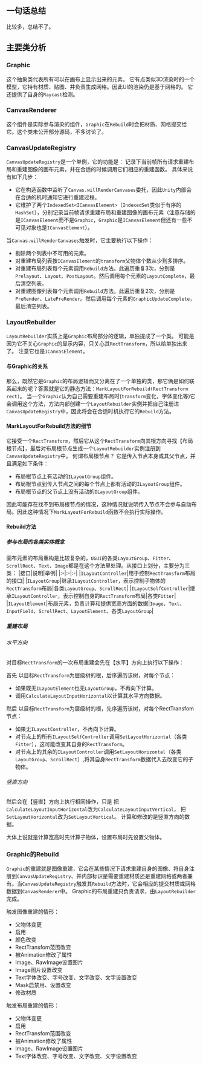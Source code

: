 ## 一句话总结
比较多，总结不了。

## 主要类分析
### Graphic
这个抽象类代表所有可以在画布上显示出来的元素。
它有点类似3D渲染时的一个模型，它持有材质、贴图、并负责生成网格。因此UI的渲染仍是基于网格的。
它还提供了自身的`Raycast`检测。
<!--more-->
### CanvasRenderer
这个组件是实际参与渲染的组件，`Graphic`在`Rebuild`时会把材质、网格提交给它。这个类未公开部分源码，不多讨论了。

### CanvasUpdateRegistry
`CanvasUpdateRegistry`是一个单例，它的功能是：
记录下当前帧所有请求重建布局和重建图像的画布元素，并在合适的时候调用它们相应的重建函数。
具体来说有如下几步：

- 它在构造函数中监听了`Canvas.willRenderCanvases`委托，因此`Unity`内部会在合适的机时通知它进行重建过程。
- 它维护了两个`IndexedSet<ICanvasElement>`（`IndexedSet`类似于有序的`HashSet`），分别记录当前帧请求重建布局和重建图像的画布元素（注意存储的是`ICanvasElement`而不是`Graphic`，`Graphic`是`ICanvasElement`但还有一些不可见对象也是`ICanvasElement`）。

当`Canvas.willRenderCanvases`触发时，它主要执行以下操作：

- 剔除两个列表中不可用的元素。
- 对重建布局列表按`ICanvasElement`的`transform`父物体个数从少到多排序。
- 对重建布局列表每个元素调用`Rebuild`方法。此遍历重复3次，分别是`Prelayout`、`Layout`、`PostLayout`。然后调用每个元素的`LayoutComplete`，最后清空列表。
- 对重建图像列表每个元素调用`Rebuild`方法。此遍历重复2次，分别是`PreRender`、`LatePreRender`。然后调用每个元素的`GraphicUpdateComplete`，最后清空列表。

### LayoutRebuilder
`LayoutRebuilder`实质上是`Graphic`布局部分的逻辑，单独提成了一个类。
可能是因为它不关心`Graphic`的显示内容，只关心其`RectTransform`，所以给单独出来了。
注意它也是`ICanvasElement`。

#### 与Graphic的关系
那么，既然它是`Graphic`的布局逻辑而又分离在了一个单独的类，那它俩是如何联系起来的呢？答案就是它的静态方法：`MarkLayoutForRebuild(RectTransform rect)`。
当一个`Graphic`认为自己需要重建布局时(`transform`变化，字体变化等)它会调用这个方法，方法内部创建一个`LayoutRebuilder`实例并把自己注册进`CanvasUpdateRegistry`中，因此将会在合适时机执行它的`Rebuild`方法。

#### MarkLayoutForRebuild方法的细节
它接受一个`RectTransform`，然后它从这个`RectTransform`向其根方向寻找【布局根节点】，最后对布局根节点生成一个`LayoutRebuilder`实例注册到`CanvasUpdateRegistry`中。
何谓布局根节点？
它是传入节点本身或其父节点，并且满足如下条件：
- 布局根节点上有活动的`ILayoutGroup`组件。
- 布局根节点到传入节点之间的每个节点上都有活动的`ILayoutGroup`组件。
- 布局根节点的父节点上没有活动的`ILayoutGroup`组件。

因此可能存在找不到布局根节点的情况，这种情况就说明传入节点不会参与自动布局。因此这种情况下`MarkLayoutForRebuild`函数不会执行实际操作。

#### Rebuild方法
##### 参与布局的各类实体概念
画布元素的布局重构是比较复杂的，`UGUI`的各类`LayoutGroup`、`Fitter`、`ScrollRect`、`Text`、`Image`都是在这个方法里处理。从接口上划分，主要分为三类：
|接口|说明|举例|
|:-|:-|:-|
|`ILayoutController`|用于控制`RectTransform`布局的接口|
|`ILayoutGroup`|继承`ILayoutController`，表示控制子物体的`RectTransform`布局|各类`LayoutGroup`、`ScrollRect`|
|`ILayoutSelfController`|继承`ILayoutController`，表示控制自身的`RectTransform`布局|各类`Fitter`|
|`ILayoutElement`|布局元素，负责计算和提供宽高方面的数据|`Image`、`Text`、`InputField`、`ScrollRect`、`LayoutElement`、各类`LayoutGroup`|

##### 重建布局
###### 水平方向
对目标`RectTransform`的一次布局重建会先在【水平】方向上执行以下操作：

首先
以目标`RectTransform`为层级树的根，后序遍历该树，对每个节点：
- 如果既无`ILayoutElement`也无`LayoutGroup`，不再向下计算。
- 调用`CalculateLayoutInputHorizontal`以计算其水平方向数据。

然后
以目标`RectTransform`为层级树的根，先序遍历该树，对每个RectTransfom节点：
- 如果无`ILayoutController`，不再向下计算。
- 对节点上的所有`ILayoutSelfController`调用`SetLayoutHorizontal`（各类`Fitter`），这可能改变其自身的`RectTransform`。
- 对节点上的其余的`ILayoutController`调用`SetLayoutHorizontal`（各类`LayoutGroup`、`ScrollRect`）,将其自身`RectTransform`数据代入去改变它的子物体。

###### 竖直方向
然后会在【竖直】方向上执行相同操作，只是
把`CalculateLayoutInputHorizontal`改为`CalculateLayoutInputVertical`，
把`SetLayoutHorizontal`改为`SetLayoutVertical`。
计算和修改的是竖直方向的数据。

大体上说就是计算宽高时先计算子物体，设置布局时先设置父物体。

### Graphic的Rebuild
`Graphic`的重建就是图像重建，它会在某些情况下请求重建自身的图像、将自身注册到`CanvasUpdateRegistry`、并内部标识是需要重建材质还是重建网格或两者兼有。当`CanvasUpdateRegistry`触发其`Rebuild`方法时，它会相应的提交材质或网格数据到`CanvasRenderer`中。
Graphic的布局重建只负责请求，由`LayoutRebuilder`完成。

触发图像重建的情形：
- 父物体变更
- 启用
- 颜色改变
- RectTransfom范围改变
- 被Animation修改了属性
- Image、RawImage设置图片
- Image图片设置改变
- Text字体改变、字号改变、文字改变、文字设置改变
- Mask启禁用、设置改变
- 修改材质

触发布局重建的情形：
- 父物体变更
- 启用
- RectTransfom范围改变
- 被Animation修改了属性
- Image、RawImage设置图片
- Text字体改变、字号改变、文字改变、文字设置改变
